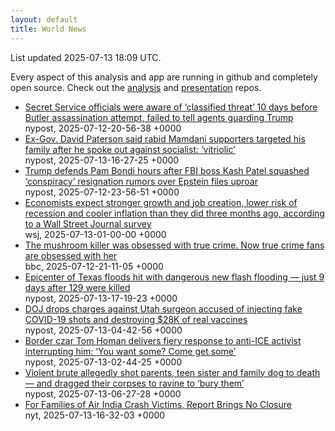 ```yaml
---
layout: default
title: World News
---
```


<div markdown="0">
<div class="byline small text-muted">List updated <span class="datetime">2025-07-13 18:09 UTC</span>.</div>

<p>Every aspect of this analysis and app are running in github and completely open source. Check out the <a href="https://github.com/Castro-Media/Analysis">analysis</a> and <a href="https://github.com/Castro-Media/TopStoryReview.com">presentation</a> repos.</p>
<ul>
<li><a href='https://nypost.com/2025/07/12/us-news/top-secret-service-officials-were-aware-of-classified-threat-10-days-before-butler-assassination-attempt-and-failed-to-tell-agents-law-enforcement-guarding-trump/'>Secret Service officials were aware of &#8216;classified threat&#8217; 10 days before Butler assassination attempt, failed to tell agents guarding Trump</a><div class='byline small text-muted'>nypost, <span class="datetime">2025-07-12-20-56-38 +0000</span></div></li>
<li><a href='https://nypost.com/2025/07/13/us-news/ex-gov-david-paterson-said-mamdani-supporters-targeted-his-family/'>Ex-Gov. David Paterson said rabid Mamdani supporters targeted his family after he spoke out against socialist: &#8216;vitriolic&#8217;</a><div class='byline small text-muted'>nypost, <span class="datetime">2025-07-13-16-27-25 +0000</span></div></li>
<li><a href='https://nypost.com/2025/07/12/us-news/trump-defends-pam-bondi-hours-after-fbi-boss-kash-patel-squashed-conspiracy-resignation-rumors-over-epstein-files-uproar/'>Trump defends Pam Bondi hours after FBI boss Kash Patel squashed &#8216;conspiracy&#8217; resignation rumors over Epstein files uproar</a><div class='byline small text-muted'>nypost, <span class="datetime">2025-07-12-23-56-51 +0000</span></div></li>
<li><a href='https://www.wsj.com/economy/economists-see-lower-recession-risk-and-stronger-job-growth-wsj-survey-10d6e476'>Economists expect stronger growth and job creation, lower risk of recession and cooler inflation than they did three months ago, according to a Wall Street Journal survey</a><div class='byline small text-muted'>wsj, <span class="datetime">2025-07-13-01-00-00 +0000</span></div></li>
<li><a href='https://www.bbc.com/news/articles/c0m8glx2zleo'>The mushroom killer was obsessed with true crime. Now true crime fans are obsessed with her</a><div class='byline small text-muted'>bbc, <span class="datetime">2025-07-12-21-11-05 +0000</span></div></li>
<li><a href='https://nypost.com/2025/07/13/us-news/epicenter-of-texas-floods-hit-with-dangerous-new-flash-flooding-9-days-after-129-were-killed/'>Epicenter of Texas floods hit with dangerous new flash flooding &#8212; just 9 days after 129 were killed</a><div class='byline small text-muted'>nypost, <span class="datetime">2025-07-13-17-19-23 +0000</span></div></li>
<li><a href='https://nypost.com/2025/07/13/us-news/doj-drops-charges-against-utah-surgeon-accused-of-injecting-fake-covid-19-shots-and-destroying-28k-of-real-vaccines/'>DOJ drops charges against Utah surgeon accused of injecting fake COVID-19 shots and destroying $28K of real vaccines</a><div class='byline small text-muted'>nypost, <span class="datetime">2025-07-13-04-42-56 +0000</span></div></li>
<li><a href='https://nypost.com/2025/07/12/us-news/border-czar-tom-homan-delivers-stern-warning-to-anti-ice-protesters-you-want-some-come-get-some/'>Border czar Tom Homan delivers fiery response to anti-ICE activist interrupting him: &#8216;You want some? Come get some&#8217;</a><div class='byline small text-muted'>nypost, <span class="datetime">2025-07-13-02-44-25 +0000</span></div></li>
<li><a href='https://nypost.com/2025/07/13/us-news/new-mexico-brute-adlai-mestre-allegedly-shot-parents-teen-sister-and-family-dog-to-death-and-dragged-their-corpses-to-ravine-to-bury-them/'>Violent brute allegedly shot parents, teen sister and family dog to death &#8212; and dragged their corpses to ravine to &#8216;bury them&#8217;</a><div class='byline small text-muted'>nypost, <span class="datetime">2025-07-13-06-27-28 +0000</span></div></li>
<li><a href='https://www.nytimes.com/2025/07/13/world/asia/air-india-crash-report-victim-families.html'>For Families of Air India Crash Victims, Report Brings No Closure</a><div class='byline small text-muted'>nyt, <span class="datetime">2025-07-13-16-32-03 +0000</span></div></li>
</ul>
</div>
